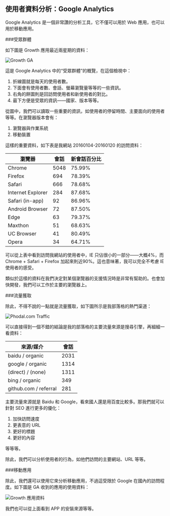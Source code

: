 使用者資料分析：Google Analytics
---

Google Analytics 是一個非常讚的分析工具，它不僅可以用於 Web 應用，也可以用於移動應用。

###受眾群體

如下圖是 Growth 應用最近兩星期的資料：

![Growth GA](assets/article/chapter5/growth-ga.png)

這是 Google Analytics 中的“受眾群體”的概覽，在這個檢視中：

1. 折線圖就是每天的使用者數。
2. 下面會有使用者數、會話、螢幕瀏覽量等等的一些資訊。
3. 右角的餅圖則是回訪問使用者和新使用者的對比。
4. 最下方便是受眾的資訊——國家、版本等等。

從圖中，我們可以讀取一些重要的資訊，如使用者的停留時間、主要面向的使用者等等。在瀏覽器版本會有：

1. 瀏覽器與作業系統
2. 移動裝置

這樣的重要資料，如下表是我網站 20160104-20160120 的訪問資料：

瀏覽器|會話|新會話百分比
-----|----|----
Chrome|5048|75.99%
Firefox|694|78.39%
Safari|666|78.68%
Internet Explorer|284|87.68%
Safari (in-app)|92|86.96%
Android Browser|72|87.50%
Edge|63|79.37%
Maxthon|51|68.63%
UC Browser|41|80.49%
Opera|34|64.71%

可以從上表中看到訪問我網站的使用者中，IE 只佔很小的一部分——大概4%，而 Chrome + Safari + Firefox 加起來則近90%。這也意味著，我可以完全不考慮 IE 使用者的感受。

類似於這樣的資料在我們決定對某個瀏覽器的支援情況時是非常有幫助的。也會加快開發，我們可以工作於主要的瀏覽器上。

###流量獲取

除此，不得不說的一點就是流量獲取，如下圖所示是我部落格的熱門渠道：

![Phodal.com Traffic](assets/article/chapter5/phodal-traffic.png)

可以直接得到一個不錯的結論是我的部落格的主要流量來源是搜尋引擎，再細細一看資料：

來源/媒介 | 會話
----------|---------
baidu / organic | 2031
google / organic | 1314
(direct) / (none) | 1311
bing / organic | 349
github.com / referral | 281

主要流量來源就是 Baidu 和 Google，看來國人還是用百度比較多。那我們就可以針對 SEO 進行更多的優化：

1. 加快訪問速度
2. 更表意的 URL
3. 更好的標題
4. 更好的內容

等等等。

除此，我們可以分析使用者的行為，如他們訪問的主要網站、URL 等等。

###移動應用

除此，我們還可以使用它來分析移動應用，不過這受限於 Google 在國內的訪問程度。如下圖是 GA 收到的應用的使用資料：

![Growth 應用資料](assets/article/chapter5/ga-app.jpg)

我們也可以從上面看到 APP 的安裝來源等等。
